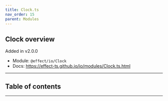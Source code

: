 ```yaml
---
title: Clock.ts
nav_order: 15
parent: Modules
---
```


## Clock overview

Added in v2.0.0

- Module: `@effect/io/Clock`
- Docs: https://effect-ts.github.io/io/modules/Clock.ts.html

---

<h2 class="text-delta">Table of contents</h2>

---
